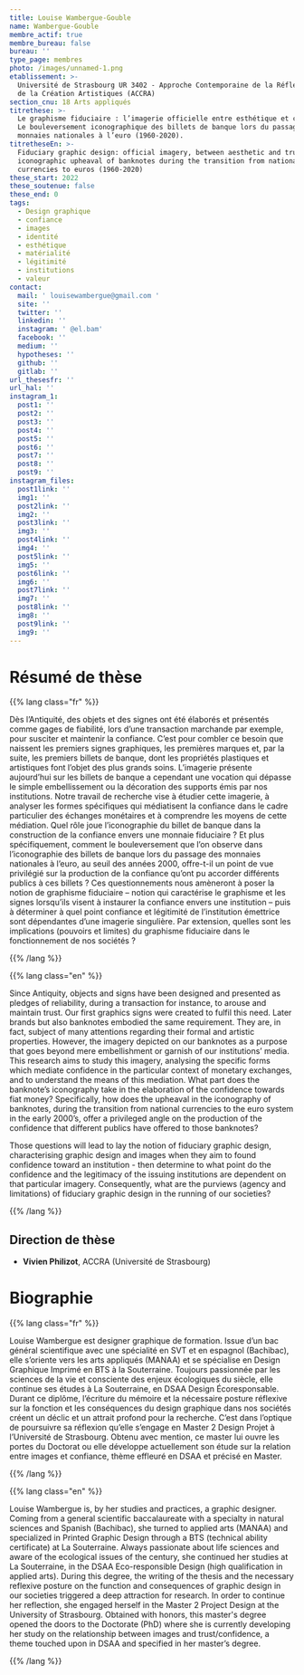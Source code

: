 ```yaml
---
title: Louise Wambergue-Gouble
name: Wambergue-Gouble
membre_actif: true
membre_bureau: false
bureau: ''
type_page: membres
photo: /images/unnamed-1.png
etablissement: >-
  Université de Strasbourg UR 3402 - Approche Contemporaine de la Réflexion et
  de la Création Artistiques (ACCRA)
section_cnu: 18 Arts appliqués
titrethese: >-
  Le graphisme fiduciaire : l’imagerie officielle entre esthétique et confiance.
  Le bouleversement iconographique des billets de banque lors du passage des
  monnaies nationales à l’euro (1960-2020).
titretheseEn: >-
  Fiduciary graphic design: official imagery, between aesthetic and trust. The
  iconographic upheaval of banknotes during the transition from national
  currencies to euros (1960-2020)
these_start: 2022
these_soutenue: false
these_end: 0
tags:
  - Design graphique
  - confiance
  - images
  - identité
  - esthétique
  - matérialité
  - légitimité
  - institutions
  - valeur
contact:
  mail: ' louisewambergue@gmail.com '
  site: ''
  twitter: ''
  linkedin: ''
  instagram: ' @el.bam'
  facebook: ''
  medium: ''
  hypotheses: ''
  github: ''
  gitlab: ''
url_thesesfr: ''
url_hal: ''
instagram_1:
  post1: ''
  post2: ''
  post3: ''
  post4: ''
  post5: ''
  post6: ''
  post7: ''
  post8: ''
  post9: ''
instagram_files:
  post1link: ''
  img1: ''
  post2link: ''
  img2: ''
  post3link: ''
  img3: ''
  post4link: ''
  img4: ''
  post5link: ''
  img5: ''
  post6link: ''
  img6: ''
  post7link: ''
  img7: ''
  post8link: ''
  img8: ''
  post9link: ''
  img9: ''
---
```


<!-- Supprimer les parties non remplies. Tu es libre d'ajouter ce que tu veux à cette partie -->

# Résumé de thèse

{{% lang class="fr" %}}

Dès l’Antiquité, des objets et des signes ont été élaborés et présentés comme gages de fiabilité, lors d’une transaction marchande par exemple, pour susciter et maintenir la confiance. C’est pour combler ce besoin que naissent les premiers signes graphiques, les premières marques et, par la suite, les premiers billets de banque, dont les propriétés plastiques et artistiques font l’objet des plus grands soins. L’imagerie présente aujourd’hui sur les billets de banque a cependant une vocation qui dépasse le simple embellissement ou la décoration des supports émis par nos institutions. Notre travail de recherche vise à étudier cette imagerie, à analyser les formes spécifiques qui médiatisent la confiance dans le cadre particulier des échanges monétaires et à comprendre les moyens de cette médiation. Quel rôle joue l’iconographie du billet de banque dans la construction de la confiance envers une monnaie fiduciaire ? Et plus spécifiquement, comment le bouleversement que l’on observe dans l’iconographie des billets de banque lors du passage des monnaies nationales à l’euro, au seuil des années 2000, offre-t-il un point de vue privilégié sur la production de la confiance qu’ont pu accorder différents publics à ces billets ? Ces questionnements nous amèneront à poser la notion de graphisme fiduciaire – notion qui caractérise le graphisme et les signes lorsqu’ils visent à instaurer la confiance envers une institution – puis à déterminer à quel point confiance et légitimité de l’institution émettrice sont dépendantes d’une imagerie singulière. Par extension, quelles sont les implications (pouvoirs et limites) du graphisme fiduciaire dans le fonctionnement de nos sociétés ?

{{% /lang %}}

{{% lang class="en" %}}

Since Antiquity, objects and signs have been designed and presented as pledges of reliability, during a transaction for instance, to arouse and maintain trust. Our first graphics signs were created to fulfil this need. Later brands but also banknotes embodied the same requirement. They are, in fact, subject of many attentions regarding their formal and artistic properties. However, the imagery depicted on our banknotes as a purpose that goes beyond mere embellishment or garnish of our institutions’ media. This research aims to study this imagery, analysing the specific forms which mediate confidence in the particular context of monetary exchanges, and to understand the means of this mediation. What part does the banknote’s iconography take in the elaboration of the confidence towards fiat money? Specifically, how does the upheaval in the iconography of banknotes, during the transition from national currencies to the euro system in the early 2000’s, offer a privileged angle on the production of the confidence that different publics have offered to those banknotes?

Those questions will lead to lay the notion of fiduciary graphic design, characterising graphic design and images when they aim to found confidence toward an institution - then determine to what point do the confidence and the legitimacy of the issuing institutions are dependent on that particular imagery. Consequently, what are the purviews (agency and limitations) of fiduciary graphic design in the running of our societies?

{{% /lang %}}

## Direction de thèse

* **Vivien Philizot**, ACCRA (Université de Strasbourg)

# Biographie

{{% lang class="fr" %}}

Louise Wambergue est designer graphique de formation. Issue d’un bac général scientifique avec une spécialité en SVT et en espagnol (Bachibac), elle s’oriente vers les arts appliqués (MANAA) et se spécialise en Design Graphique Imprimé en BTS à la Souterraine. Toujours passionnée par les sciences de la vie et consciente des enjeux écologiques du siècle, elle continue ses études à La Souterraine, en DSAA Design Écoresponsable. Durant ce diplôme, l’écriture du mémoire et la nécessaire posture réflexive sur la fonction et les conséquences du design graphique dans nos sociétés créent un déclic et un attrait profond pour la recherche. C’est dans l’optique de poursuivre sa réflexion qu’elle s’engage en Master 2 Design Projet à l’Université de Strasbourg. Obtenu avec mention, ce master lui ouvre les portes du Doctorat ou elle développe actuellement son étude sur la relation entre images et confiance, thème effleuré en DSAA et précisé en Master.

{{% /lang %}}

{{% lang class="en" %}}

Louise Wambergue is, by her studies and practices, a graphic designer. Coming from a general scientific baccalaureate with a specialty in natural sciences and Spanish (Bachibac), she turned to applied arts (MANAA) and specialized in Printed Graphic Design through a BTS (technical ability certificate) at La Souterraine. Always passionate about life sciences and aware of the ecological issues of the century, she continued her studies at La Souterraine, in the DSAA Eco-responsible Design (high qualification in applied arts). During this degree, the writing of the thesis and the necessary reflexive posture on the function and consequences of graphic design in our societies triggered a deep attraction for research. In order to continue her reflection, she engaged herself in the Master 2 Project Design at the University of Strasbourg. Obtained with honors, this master's degree opened the doors to the Doctorate (PhD) where she is currently developing her study on the relationship between images and trust/confidence, a theme touched upon in DSAA and specified in her master’s degree.

{{% /lang %}}
